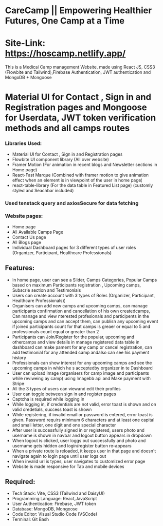 # CareCamp || Empowering Healthier Futures, One Camp at a Time

# Site-Link: https://hoscamp.netlify.app/

This is a Medical Camp management Website, made using React JS, CSS3 (Flowbite and Tailwind),Firebase Authentication, JWT authentication and MongoDB + Mongoose

# Material UI for Contact , Sign in and Registration pages and Mongoose for Userdata, JWT token verification methods and all camps routes


### Libraries Used:

- Material UI for Contact , Sign in and Registration pages
- Flowbite UI component library (All over website)
- Framer Motion (For animation in recent blogs and Newsletter sections in Home page)
- React-Fast Marque (Combined with framer motion to give animation effect when an element is in viewpoint of the user in home page)
- react-table-library (For the data table in Featured List page) (customly styled and Seachbar included)

### Used  tenstack query and axiosSecure for data fetching

### Website pages:

- Home page 
- All Available Camps Page
- Contact Us page
- All Blogs page
- Individual Dashboard pages for 3 different types of user roles (Organizer, Participant, Healthcare Professionals)

## Features:

- In home page, user can see a Slider, Camps Categories, Popular Camps based on maximum Participants registration , Upcoming camps, Subscrie section and Testimonials
- Users can create account with 3 types of Roles (Organizer, Participant, Healthcare Professionals))
- Organisers  can add new camps and upcoming camps, can manage participants confirmation and cancellation of his own createdcamps, Can manage and view nterested profesionals and participents in the upcoming camps and can accept them, can publish any upcoming event if joined participants count for that camps is greaer or equal to 5 and professionals count equal or greater than 2
- Participants can Join/Register for the popular, upcoming and othercamps and view details in manage registered data table in dashboard can make pament for any camp or cancel registration, can add testimonial for any attended camp andalso can see his payment history
- Professionals can show interest for any upcoming camps and see the upcoming camps in which he s acceptedby organizer in te Dashboard
- User can upload image (organisers for camp image and participants while reviweing ay camp) using Imagebb api and Make payment with Stripe
- All the 3 types of users can viewand edit their profiles
- User can toggle between sign in and register pages
- Captcha is required while logging in
- While logging in, if credentials are not valid, error toast is shown and on valid credetials, success toast is shown
- While registering, if invalid email or password is entered, error toast is given. Password requirs minimum 6 characters and at least one capital and small letter, one digit and one special character
- After user is successfully signed in or registered, users photo and username is shown in navbar and logout button appears in dropdown
- When logout is clicked, user loggs out successfully and photo and username gets hidden and login/register button re-appears
- When a private route is reloaded, it keeps user in that page and doesn't navigate again to login page until user logs out
- When invalid url is types, user navigates to customized error page
- Website is made responsive for Tab and mobile devices

## Required:
- Tech Stack: Vite, CSS3 (Tailwind and DaisyUI)
- Programming Language: React,JavaScript
- User Authentication: Firebase, JWT token
- Database: MongoDB, Mongoose
- Code Editor: Visual Studio Code (VSCode)
- Terminal: Git Bash
